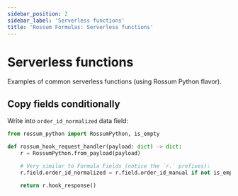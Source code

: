 ```yaml
---
sidebar_position: 2
sidebar_label: 'Serverless functions'
title: 'Rossum Formulas: Serverless functions'
---
```


# Serverless functions

Examples of common serverless functions (using Rossum Python flavor).

## Copy fields conditionally

Write into `order_id_normalized` data field:

```py
from rossum_python import RossumPython, is_empty

def rossum_hook_request_handler(payload: dict) -> dict:
    r = RossumPython.from_payload(payload)

    # Very similar to Formula Fields (notice the `r.` prefixes):
    r.field.order_id_normalized = r.field.order_id_manual if not is_empty(r.field.order_id_manual) else r.field.order_id

    return r.hook_response()
```
